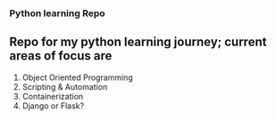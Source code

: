 ### Python learning Repo

## Repo for my python learning journey; current areas of focus are
1. Object Oriented Programming
2. Scripting & Automation 
3. Containerization
4. Django or Flask?